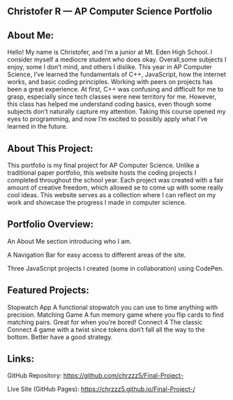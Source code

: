 ## Christofer R — AP Computer Science Portfolio

## About Me:

Hello! My name is Christofer, and I’m a junior at Mt. Eden High School. I consider myself a mediocre student who does okay. Overall,some subjects I enjoy, some I don’t mind, and others I dislike. This year in AP Computer Science, I’ve learned the fundamentals of C++, JavaScript, how the internet works, and basic coding principles. Working with peers on projects has been a great experience.
At first, C++ was confusing and difficult for me to grasp, especially since tech classes were new territory for me. However, this class has helped me understand coding basics, even though some subjects don’t naturally capture my attention. Taking this course opened my eyes to programming, and now I’m excited to possibly apply what I’ve learned in the future.


## About This Project:

This portfolio is my final project for AP Computer Science. Unlike a traditional paper portfolio, this website hosts the coding projects I completed throughout the school year. Each project was created with a fair amount of creative freedom, which allowed se to come up with some really cool ideas. This website serves as a collection where I can reflect on my work and showcase the progress I made in computer science.


## Portfolio Overview:

An About Me section introducing who I am.


A Navigation Bar for easy access to different areas of the site.


Three JavaScript projects I created (some in collaboration) using CodePen.




## Featured Projects:

Stopwatch App
A functional stopwatch you can use to time anything with precision.
Matching Game
A fun memory game where you flip cards to find matching pairs. Great for when you’re bored!
Connect 4
The classic Connect 4 game with a twist since tokens don’t fall all the way to the bottom. Better have a good strategy.


## Links:

GitHub Repository: https://github.com/chrzzz5/Final-Project-


Live Site (GitHub Pages): https://chrzzz5.github.io/Final-Project-/
